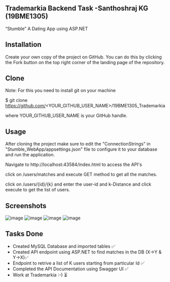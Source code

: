 
## Trademarkia Backend Task -Santhoshraj KG (19BME1305)
“Stumble” A Dating App using ASP.NET



## Installation

Create your own copy of the project on GitHub. You can do this by clicking the Fork button on the top right corner of the landing page of the repository.
    
## Clone
Note: For this you need to install git on your machine

$ git clone https://github.com/<YOUR_GITHUB_USER_NAME>/19BME1305_Trademarkia

where YOUR_GITHUB_USER_NAME is your GitHub handle.
## Usage

After cloning the project make sure to edit the "ConnectionStrings" in "Stumble_WebApp/appsettings.json" file to configure it to your database and run the application.

Navigate to http://localhost:43584/index.html to access the API's

click on /users/matches and execute GET method to get all the matches.

click on /users/{id}/{k} and enter the user-id and k-Distance and click execute to get the list of users.




## Screenshots

![image](https://user-images.githubusercontent.com/87854476/207599448-8d0bee2b-edca-496e-8bdd-f260e9ac3492.png)
![image](https://user-images.githubusercontent.com/87854476/207599601-227cb7e1-c653-4736-b02e-c6566572aed8.png)
![image](https://user-images.githubusercontent.com/87854476/207599701-c796483e-37db-45b2-afea-431820706133.png)
![image](https://user-images.githubusercontent.com/87854476/207599761-cd55a82e-0242-4851-9fa8-01bdd55dc32b.png)


## Tasks Done

* Created MySQL Database and imported tables ✅
* Created API endpoint using ASP.NET to find matches in the DB (X->Y & Y->X)✅
* Endpoint to retrive a list of K users starting from particular Id ✅
* Completed the API Documentation using Swagger UI ✅
* Work at Trademarkia :-) ⏳
